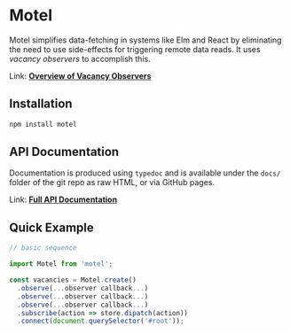 # Motel

Motel simplifies data-fetching in systems like Elm and React by
eliminating the need to use side-effects for triggering remote 
data reads. It uses *vacancy observers* to accomplish this.

Link: **[Overview of Vacancy Observers](https://gist.github.com/greim/3de3bcb71a672e11c75e371b7b81f4bb)**

## Installation

```bash
npm install motel
```

## API Documentation

Documentation is produced using `typedoc` and is available
under the `docs/` folder of the git repo as raw HTML, or via
GitHub pages.

Link: **[Full API Documentation](https://greim.github.io/motel/)**

## Quick Example

```js
// basic sequence

import Motel from 'motel';

const vacancies = Motel.create()
  .observe(...observer callback...)
  .observe(...observer callback...)
  .observe(...observer callback...)
  .subscribe(action => store.dipatch(action))
  .connect(document.querySelector('#root'));
```
